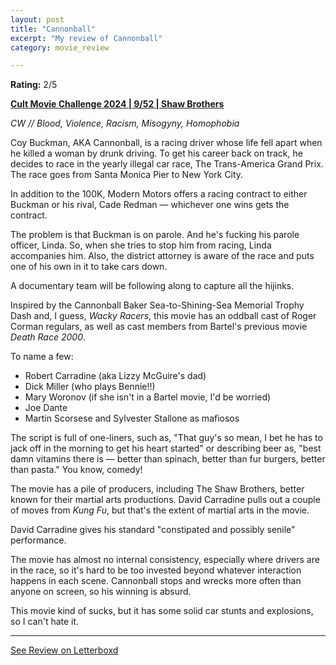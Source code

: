 ```yaml
---
layout: post
title: "Cannonball"
excerpt: "My review of Cannonball"
category: movie_review

---
```


**Rating:** 2/5

<b><a href="https://boxd.it/rIGbC/detail" title="Cult Movie Challenge 2024 | 9/52 | Shaw Brothers">Cult Movie Challenge 2024 | 9/52 | Shaw Brothers</a></b>

<i>CW // Blood, Violence, Racism, Misogyny, Homophobia</i>

Coy Buckman, AKA Cannonball, is a racing driver whose life fell apart when he killed a woman by drunk driving. To get his career back on track, he decides to race in the yearly illegal car race, The Trans-America Grand Prix. The race goes from Santa Monica Pier to New York City. 

In addition to the 100K, Modern Motors offers a racing contract to either Buckman or his rival, Cade Redman — whichever one wins gets the contract.

The problem is that Buckman is on parole. And he's fucking his parole officer, Linda. So, when she tries to stop him from racing, Linda accompanies him. Also, the district attorney is aware of the race and puts one of his own in it to take cars down.

A documentary team will be following along to capture all the hijinks.

Inspired by the Cannonball Baker Sea-to-Shining-Sea Memorial Trophy Dash and, I guess, <i>Wacky Racers</i>, this movie has an oddball cast of Roger Corman regulars, as well as cast members from Bartel's previous movie <i>Death Race 2000</i>.

To name a few:
* Robert Carradine (aka Lizzy McGuire's dad)
* Dick Miller (who plays Bennie!!)
* Mary Woronov (if she isn't in a Bartel movie, I'd be worried)
* Joe Dante
* Martin Scorsese and Sylvester Stallone as mafiosos

The script is full of one-liners, such as, "That guy's so mean, I bet he has to jack off in the morning to get his heart started" or describing beer as, "best damn vitamins there is — better than spinach, better than fur burgers, better than pasta." You know, comedy!

The movie has a pile of producers, including The Shaw Brothers, better known for their martial arts productions. David Carradine pulls out a couple of moves from <i>Kung Fu</i>, but that's the extent of martial arts in the movie.

David Carradine gives his standard "constipated and possibly senile" performance. 

The movie has almost no internal consistency, especially where drivers are in the race, so it's hard to be too invested beyond whatever interaction happens in each scene. Cannonball stops and wrecks more often than anyone on screen, so his winning is absurd.

This movie kind of sucks, but it has some solid car stunts and explosions, so I can't hate it.

<hr>

[See Review on Letterboxd](https://boxd.it/5V0aWR)
